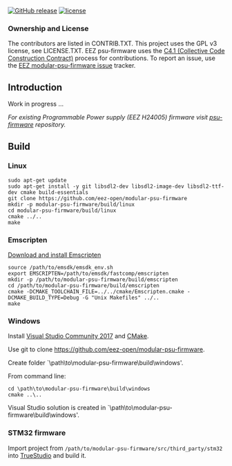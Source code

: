 [![GitHub release](https://img.shields.io/github/release/eez-open/modular-psu-firmware.svg)](https://github.com/eez-open/modular-psu-firmware/releases)
[![license](https://img.shields.io/github/license/eez-open/modular-psu-firmware.svg)](https://github.com/eez-open/modular-psu-firmware/blob/master/LICENSE.TXT)

### Ownership and License

The contributors are listed in CONTRIB.TXT. This project uses the GPL v3 license, see LICENSE.TXT.
EEZ psu-firmware uses the [C4.1 (Collective Code Construction Contract)](http://rfc.zeromq.org/spec:22) process for contributions.
To report an issue, use the [EEZ modular-psu-firmware issue](https://github.com/eez-open/modular-psu-firmware/issues) tracker.

## Introduction

Work in progress ... 

_For existing Programmable Power supply (EEZ H24005) firmware visit [psu-firmware](https://github.com/eez-open/psu-firmware) repository._

## Build

### Linux

```
sudo apt-get update
sudo apt-get install -y git libsdl2-dev libsdl2-image-dev libsdl2-ttf-dev cmake build-essentials
git clone https://github.com/eez-open/modular-psu-firmware
mkdir -p modular-psu-firmware/build/linux
cd modular-psu-firmware/build/linux
cmake ../..
make
```

### Emscripten

[Download and install Emscripten](https://emscripten.org/docs/getting_started/downloads.html)

```
source /path/to/emsdk/emsdk_env.sh
export EMSCRIPTEN=/path/to/emsdk/fastcomp/emscripten
mkdir -p /path/to/modular-psu-firmware/build/emscripten
cd /path/to/modular-psu-firmware/build/emscripten
cmake -DCMAKE_TOOLCHAIN_FILE=../../cmake/Emscripten.cmake -DCMAKE_BUILD_TYPE=Debug -G "Unix Makefiles" ../..
make
```

### Windows

Install [Visual Studio Community 2017](https://visualstudio.microsoft.com/downloads/) and [CMake](https://cmake.org/install/).

Use git to clone https://github.com/eez-open/modular-psu-firmware.

Create folder `\path\to\modular-psu-firmware\build\windows'.

From command line:

```
cd \path\to\modular-psu-firmware\build\windows
cmake ..\..
```

Visual Studio solution is created in `\path\to\modular-psu-firmware\build\windows'.

### STM32 firmware

Import project from `/path/to/modular-psu-firmware/src/third_party/stm32` into [TrueStudio](https://atollic.com/truestudio/) and build it.
